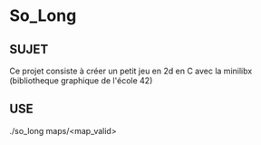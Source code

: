 # So_Long

## SUJET

Ce projet consiste à créer un petit jeu en 2d en C avec la minilibx (bibliotheque graphique de l'école 42)

## USE

./so_long maps/<map_valid>
